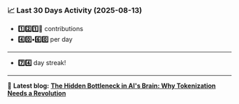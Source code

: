 <!--START_STATS-->
### 📈 Last 30 Days Activity (2025-08-13)  
- **1️⃣2️⃣1️⃣🎱** contributions  
- **4️⃣0️⃣•6️⃣0️⃣** per day
---
- **7️⃣4️⃣** day streak!
---
📝 **Latest blog:** [**The Hidden Bottleneck in AI's Brain: Why Tokenization Needs a Revolution**](https://andriak.com/blog/tokenization-revolution)
<!--END_STATS-->

